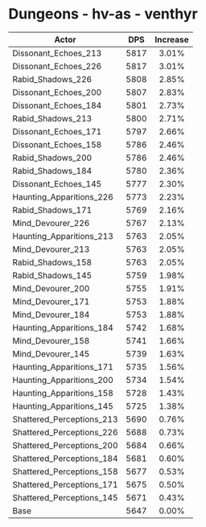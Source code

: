 # Dungeons - hv-as - venthyr
| Actor | DPS | Increase |
|---|:---:|:---:|
|Dissonant_Echoes_213|5817|3.01%|
|Dissonant_Echoes_226|5817|3.01%|
|Rabid_Shadows_226|5808|2.85%|
|Dissonant_Echoes_200|5807|2.83%|
|Dissonant_Echoes_184|5801|2.73%|
|Rabid_Shadows_213|5800|2.71%|
|Dissonant_Echoes_171|5797|2.66%|
|Dissonant_Echoes_158|5786|2.46%|
|Rabid_Shadows_200|5786|2.46%|
|Rabid_Shadows_184|5780|2.36%|
|Dissonant_Echoes_145|5777|2.30%|
|Haunting_Apparitions_226|5773|2.23%|
|Rabid_Shadows_171|5769|2.16%|
|Mind_Devourer_226|5767|2.13%|
|Haunting_Apparitions_213|5763|2.05%|
|Mind_Devourer_213|5763|2.05%|
|Rabid_Shadows_158|5763|2.05%|
|Rabid_Shadows_145|5759|1.98%|
|Mind_Devourer_200|5755|1.91%|
|Mind_Devourer_171|5753|1.88%|
|Mind_Devourer_184|5753|1.88%|
|Haunting_Apparitions_184|5742|1.68%|
|Mind_Devourer_158|5741|1.66%|
|Mind_Devourer_145|5739|1.63%|
|Haunting_Apparitions_171|5735|1.56%|
|Haunting_Apparitions_200|5734|1.54%|
|Haunting_Apparitions_158|5728|1.43%|
|Haunting_Apparitions_145|5725|1.38%|
|Shattered_Perceptions_213|5690|0.76%|
|Shattered_Perceptions_226|5688|0.73%|
|Shattered_Perceptions_200|5684|0.66%|
|Shattered_Perceptions_184|5681|0.60%|
|Shattered_Perceptions_158|5677|0.53%|
|Shattered_Perceptions_171|5675|0.50%|
|Shattered_Perceptions_145|5671|0.43%|
|Base|5647|0.00%|
